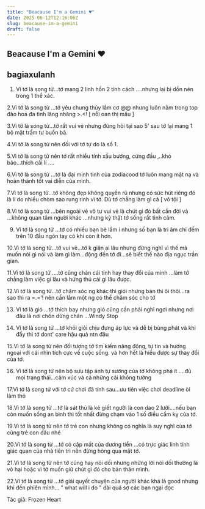 ```yaml
---
title: "Beacause I'm a Gemini ♥"
date: 2025-06-12T12:16:06Z
slug: beacause-im-a-gemini
draft: false
---
```


## Beacause I'm a Gemini ♥

## bagiaxulanh

1. Vì tớ là song tử...tớ mang 2 linh hồn 2 tính cách ....nhưng lại bị dồn nén trong 1 thể xác.

2.Vì tớ là song tử ...tớ yêu chung thủy lắm cơ @@ nhưng luôn nằm trong top đào hoa đa tình lăng nhăng >.<! [ nỗi oan thị mầu ]

3.Vì tớ là song tử...tớ rất vui vẻ nhưng đừng hỏi tại sao 5' sau tớ lại mang 1 bộ mặt trầm tư buồn bã.

4.Vì tớ là song tử nên đối với tớ tự do là số 1.

5.Vì tớ là song tử nên tớ rất nhiều tính xấu bướng, cứng đầu ,..khó bảo...thích cãi lí ....

6.Vì tớ là song tử ...tớ là đại minh tinh của zodiacood  tớ luôn mang mặt nạ và hoàn thành tốt vai diễn của mình.

7.Vì tớ là song tử...tớ không đẹp không quyến rũ nhưng có sức hút riêng đó là lí do nhiều chòm sao rung rinh vì tớ. Dù tớ chẳng làm gì cả [ vô tội  ]

8.Vì tớ là song tử ...bên ngoài vẻ vô tư vui vẻ là chút gi đó bất cần đời và ...không quan tâm người khác ...nhưng kỳ thật tớ sống rất tình cảm.

9. Vì tớ là song tử ...tớ có nhiều bạn bè lắm í nhưng số bạn là tri âm chỉ đếm trên 10 đầu ngón tay có khi còn ít hơn.

10.Vì tớ là song tử...tớ vui vẻ...tớ k giận ai lâu nhưng đừng nghĩ vì thế mà muốn nói gì nói và làm gì làm...động đến tớ đi...sẽ biết thế nào địa ngục trần gian.

11.Vì tớ là song tử ....tớ cũng chán cái tính hay thay đổi của mình ...làm tớ chẳng làm việc gi lâu và hứng thú cái gi lâu được.

12.Vì tớ là song tử...tớ chăm sóc ng khác thi giỏi nhưng bản thì ôi thôi...ra sao thì ra =.='! nên cần lắm một ng có thể chăm sóc cho tớ 

13. Vì tớ là gió ...tớ thích bay nhưng gió cũng cần phải nghỉ ngơi nhưng nơi đâu là nơi chốn dừng chân ...Windy Stop 

14. Vì tớ là song tử ...tớ khỏi giỏi chịu đựng áp lực và dễ bị bùng phát và khi đấy thì tớ dont' care hậu quả ntn đâu 

15.Vì tớ là song tử nên đối tượng tớ tìm kiếm năng động, tự tin và hướng ngoại với cái nhìn tích cực về cuộc sống. và hơn hết là hiểu được sự thay đổi của tớ.

16. Vì tớ là song tử nên bộ sưu tập ảnh tự sướng của tớ không phả ít ....đủ mọi trạng thái...cảm xúc  và cả những cái không tưởng

17.Vì tớ là song tử  với tớ cứ chơi đã tính sau...ưu tiên việc chơi  deadline òi làm thỏ  

18.Vì tớ là song tử ...tớ là sát thủ là kẻ giết người là con dao 2 lưỡi....nếu bạn còn muốn sống an bình thì tốt nhất đừng chạm vào 1 số điều cấm kỵ của tớ.

19.Vì tớ là song tử nên tớ trẻ con nhưng không có nghĩa là suy nghĩ của tớ cũng trẻ con đâu nhé 

20.Vì tớ là song tử ...tớ có cặp mắt của dương tiễn ...có trực giác linh tính giác quan của nhà tiên tri  nên đừng hòng qua mặt tớ.

21.Vì tớ là song tử nên tớ cũng hay nói dối nhưng những lời nói dối thường là vô hại  hoặc vì tớ muốn giữ chút gì đó cho bản thân mình.

22.Vì tớ là song tử ...tớ giải quyết chuyện của người khác khá là good nhưng khi đến phiên mình... " what will i do " 
dài quá sợ các bạn ngại đọc 
 
Tác giả: Frozen Heart